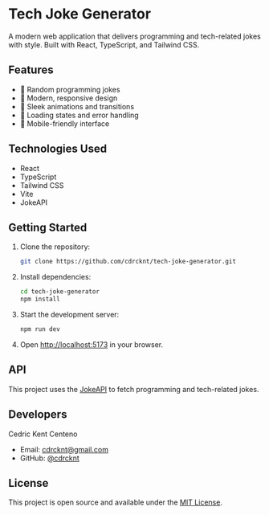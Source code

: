 # Tech Joke Generator

A modern web application that delivers programming and tech-related jokes with style. Built with React, TypeScript, and Tailwind CSS.

## Features

- 🎯 Random programming jokes
- 💫 Modern, responsive design
- 🎨 Sleek animations and transitions
- 🔄 Loading states and error handling
- 📱 Mobile-friendly interface

## Technologies Used

- React
- TypeScript
- Tailwind CSS
- Vite
- JokeAPI

## Getting Started

1. Clone the repository:
   ```bash
   git clone https://github.com/cdrcknt/tech-joke-generator.git
   ```

2. Install dependencies:
   ```bash
   cd tech-joke-generator
   npm install
   ```

3. Start the development server:
   ```bash
   npm run dev
   ```

4. Open [http://localhost:5173](http://localhost:5173) in your browser.

## API

This project uses the [JokeAPI](https://jokeapi.dev/) to fetch programming and tech-related jokes.

## Developers

Cedric Kent Centeno
- Email: cdrcknt@gmail.com
- GitHub: [@cdrcknt](https://github.com/cdrcknt)

## License

This project is open source and available under the [MIT License](LICENSE).